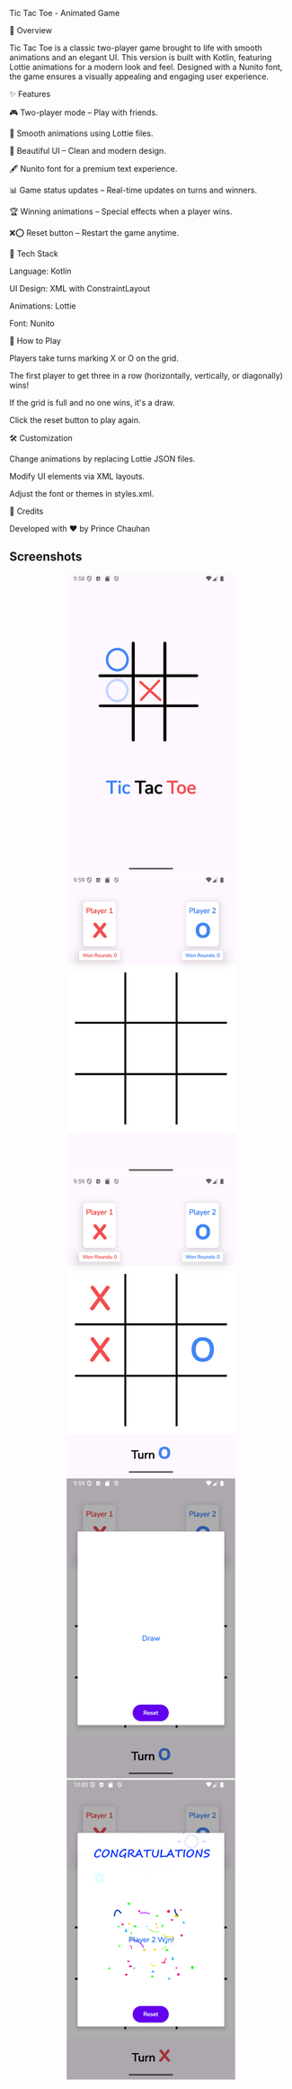 Tic Tac Toe - Animated Game

📌 Overview

Tic Tac Toe is a classic two-player game brought to life with smooth animations and an elegant UI. This version is built with Kotlin, featuring Lottie animations for a modern look and feel. Designed with a Nunito font, the game ensures a visually appealing and engaging user experience.

✨ Features

🎮 Two-player mode – Play with friends.

🔄 Smooth animations using Lottie files.

🎨 Beautiful UI – Clean and modern design.

🖋 Nunito font for a premium text experience.

📊 Game status updates – Real-time updates on turns and winners.

🏆 Winning animations – Special effects when a player wins.

❌⭕ Reset button – Restart the game anytime.



🚀 Tech Stack


Language: Kotlin

UI Design: XML with ConstraintLayout

Animations: Lottie

Font: Nunito


🎯 How to Play


Players take turns marking X or O on the grid.

The first player to get three in a row (horizontally, vertically, or diagonally) wins!

If the grid is full and no one wins, it's a draw.

Click the reset button to play again.


🛠 Customization


Change animations by replacing Lottie JSON files.

Modify UI elements via XML layouts.

Adjust the font or themes in styles.xml.


🏅 Credits


Developed with ❤️ by Prince Chauhan


## Screenshots

<p align="center">
    <img src="https://github.com/Chauhanprince00/CODECRAFT_AD_04/blob/master/Screenshot_20250306_093708.png" width="300">
    <img src="https://github.com/Chauhanprince00/CODECRAFT_AD_04/blob/master/Screenshot_20250306_095920.png" width="300">
    <img src="https://github.com/Chauhanprince00/CODECRAFT_AD_04/blob/master/Screenshot_20250306_095940.png" width="300">
  <img src="https://github.com/Chauhanprince00/CODECRAFT_AD_04/blob/master/Screenshot_20250306_100002.png" width="300">
  <img src="https://github.com/Chauhanprince00/CODECRAFT_AD_04/blob/master/Screenshot_20250306_100059.png" width="300">
</p>
